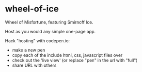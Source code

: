 # wheel-of-ice
Wheel of Misfortune, featuring Smirnoff Ice.

Host as you would any simple one-page app.

Hack "hosting" with codepen.io:
- make a new pen
- copy each of the include html, css, javascript files over
- check out the 'live view' (or replace "pen" in the url with "full")
- share URL with others
